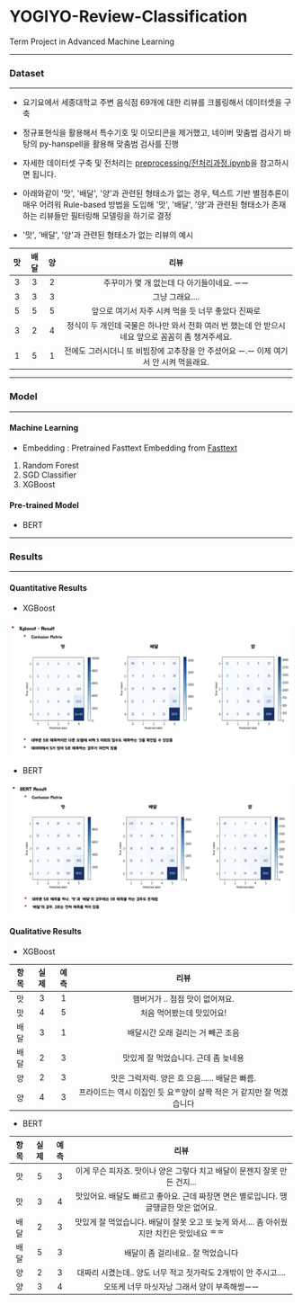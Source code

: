 # YOGIYO-Review-Classification
Term Project in Advanced Machine Learning

---
### Dataset
---
* 요기요에서 세종대학교 주변 음식점 69개에 대한 리뷰를 크롤링해서 데이터셋을 구축
* 정규표현식을 활용해서 특수기호 및 이모티콘을 제거했고, 네이버 맞춤법 검사기 바탕의 py-hanspell을 활용해 맞춤범 검사를 진행
* 자세한 데이터셋 구축 및 전처리는 [preprocessing/전처리과정.ipynb](https://github.com/Lainshower/YOGIYO-Review-Classification/blob/main/preprocessing/%EC%A0%84%EC%B2%98%EB%A6%AC%EA%B3%BC%EC%A0%95.ipynb)을 참고하시면 됩니다.

* 아래와같이 '맛', '배달', '양'과 관련된 형태소가 없는 경우, 텍스트 기반 별점추론이 매우 어려워 Rule-based 방법을 도입해 '맛', '배달', '양'과 관련된 형태소가 존재하는 리뷰들만 필터링해 모델링을 하기로 결정

* '맛', '배달', '양'과 관련된 형태소가 없는 리뷰의 예시

|맛|배달|양|리뷰|
|:---:|:---:|:---:|:---:|
|3|3|2|주꾸미가 몇 개 없는데 다 아기들이네요. ᅲᅲ|
|3|3|3|그냥 그래요....|
|5|5|5|앞으로 여기서 자주 시켜 먹을 듯 너무 좋았다 진짜로|
|3|2|4|정식이 두 개인데 국물은 하나만 와서 전화 여러 번 했는데 안 받으시네요 앞으로 꼼꼼히 좀 챙겨주세요.|
|1|5|1|전에도 그러시더니 또 비빔장에 고추장을 안 주셨어요 ᅲ.ᅲ 이제 여기서 안 시켜 먹을래요.|


---
### Model
---
#### Machine Learning
  - Embedding : Pretrained Fasttext Embedding from [Fasttext](https://fasttext.cc/docs/en/support.html)
  1. Random Forest
  2. SGD Classifier
  3. XGBoost
  
#### Pre-trained Model
  - BERT
  
---
### Results
---
  #### Quantitative Results
  * XGBoost
  <p align="center">
   <img src = "https://github.com/Lainshower/YOGIYO-Review-Classification/blob/main/results/xgboost-result.png?raw=true">
  </p>
  
  * BERT
  <p align="center">
   <img src = "https://github.com/Lainshower/YOGIYO-Review-Classification/blob/main/results/BERT-result.png?raw=true">
  </p>

  #### Qualitative Results
  * XGBoost

  |항목|실제|예측|리뷰|
  |:---:|:---:|:---:|:---:|
  |맛|3|1|햄버거가 .. 점점 맛이 없어져요.|
  |맛|4|5|처음 먹어봤는데 맛있어요!|
  |배달|3|1|배달시간 오래 걸리는 거 빼곤 조음|
  |배달|2|3|맛있게 잘 먹었습니다. 근데 좀 늦네용|
  |양|2|3|맛은 그럭저럭. 양은 흐 으음...... 배달은 빠름.|
  |양|4|3|프라이드는 역시 이집인 듯 요ᄒ양이 살짝 적은 거 같지만 잘 먹겠습니다|

  * BERT

  |항목|실제|예측|리뷰|
  |:---:|:---:|:---:|:---:|
  |맛|5|3|이게 무슨 피자죠. 맛이나 양은 그렇다 치고 배달이 문젠지 잘못 만든 건지...|
  |맛|3|4|맛있어요. 배달도 빠르고 좋아요. 근데 짜장면 면은 별로입니다. 땡글땡글한 맛은 없어요.|
  |배달|2|3|맛있게 잘 먹었습니다. 배달이 잘못 오고 또 늦게 와서.... 좀 아쉬웠지만 치킨은 맛있네요 ᄒᄒ|
  |배달|5|3|배달이 좀 걸리네요.. 잘 먹었습니다|
  |양|2|3|대짜리 시켰는데.. 양도 너무 적고 젓가락도 2개밖이 안 주시고....|
  |양|3|4|오또케 너무 마싯자낭 그래서 양이 부족해썽ᅲᅲ|
